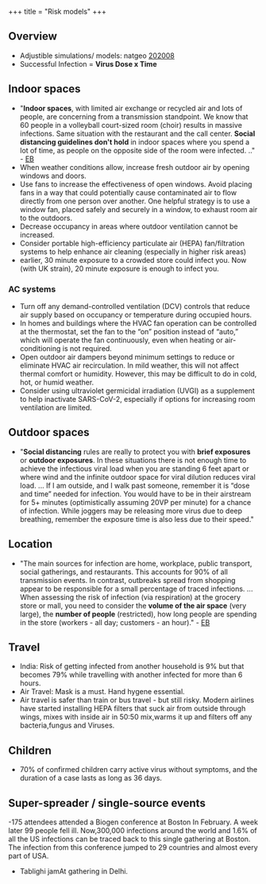 +++
title = "Risk models"
+++
## Overview
- Adjustible simulations/ models: natgeo [202008](https://www.nationalgeographic.com/science/2020/08/how-to-measure-risk-airborne-coronavirus-your-office-classroom-bus-ride-cvd/?cmpid=org=ngp::mc=social::src=twitter::cmp=editorial::add=tw20200811science-measurecoronavirusriskmodel::rid=&sf236722474=1)
- Successful Infection = **Virus Dose x Time**

## Indoor spaces
- "**Indoor spaces**, with limited air exchange or recycled air and lots of people, are concerning from a transmission standpoint. We know that 60 people in a volleyball court-sized room (choir) results in massive infections. Same situation with the restaurant and the call center. **Social distancing guidelines don't hold** in indoor spaces where you spend a lot of time, as people on the opposite side of the room were infected. .." - [EB](https://www.erinbromage.com/post/the-risks-know-them-avoid-them)
- When weather conditions allow, increase fresh outdoor air by opening windows and doors.
- Use fans to increase the effectiveness of open windows. Avoid placing fans in a way that could potentially cause contaminated air to flow directly from one person over another. One helpful strategy is to use a window fan, placed safely and securely in a window, to exhaust room air to the outdoors. 
- Decrease occupancy in areas where outdoor ventilation cannot be increased.
- Consider portable high-efficiency particulate air (HEPA) fan/filtration systems to help enhance air cleaning (especially in higher risk areas)
- earlier, 30 minute exposure to a crowded store could infect you. Now (with UK strain), 20 minute exposure is enough to infect you.

### AC systems
- Turn off any demand-controlled ventilation (DCV) controls that reduce air supply based on occupancy or temperature during occupied hours. 
- In homes and buildings where the HVAC fan operation can be controlled at the thermostat, set the fan to the “on” position instead of “auto,” which will operate the fan continuously, even when heating or air-conditioning is not required.
- Open outdoor air dampers beyond minimum settings to reduce or eliminate HVAC air recirculation. In mild weather, this will not affect thermal comfort or humidity. However, this may be difficult to do in cold, hot, or humid weather.
- Consider using ultraviolet germicidal irradiation (UVGI) as a supplement to help inactivate SARS-CoV-2, especially if options for increasing room ventilation are limited. 

## Outdoor spaces
- "**Social distancing** rules are really to protect you with **brief exposures** or **outdoor exposures**. In these situations there is not enough time to achieve the infectious viral load when you are standing 6 feet apart or where wind and the infinite outdoor space for viral dilution reduces viral load. ... If I am outside, and I walk past someone, remember it is “dose and time” needed for infection. You would have to be in their airstream for 5+ minutes (optimistically assuming 20VP per minute) for a chance of infection.  While joggers may be releasing more virus due to deep breathing, remember the exposure time is also less due to their speed."

## Location
- "The main sources for infection are home, workplace, public transport, social gatherings, and restaurants. This accounts for 90% of all transmission events. In contrast, outbreaks spread from shopping appear to be responsible for a small percentage of traced infections. ... When assessing the risk of infection (via respiration) at the grocery store or mall, you need to consider the **volume of the air space** (very large), the **number of people** (restricted), how long people are spending in the store (workers - all day; customers - an hour)." - [EB](https://www.erinbromage.com/post/the-risks-know-them-avoid-them)

## Travel
- India: Risk of getting infected from another household is 9% but that becomes 79% while travelling with another infected for more than 6 hours.
- Air Travel: Mask is a must. Hand hygene essential.
- Air travel is safer than train or bus travel - but still risky. Modern airlines have started installing HEPA filters that suck air from outside through wings, mixes with inside air in 50:50 mix,warms it up and filters off any bacteria,fungus and Viruses.

## Children
- 70% of confirmed children carry active virus without symptoms, and the duration of a case lasts as long as 36 days.

## Super-spreader / single-source events
-175 attendees attended a Biogen conference at Boston In February. A week later 99 people fell ill. Now,300,000 infections around the world and 1.6% of all the US infections can be traced back to this single gathering at Boston. The infection from this conference jumped to 29 countries and almost every part of USA.
- Tablighi jamAt gathering in Delhi.